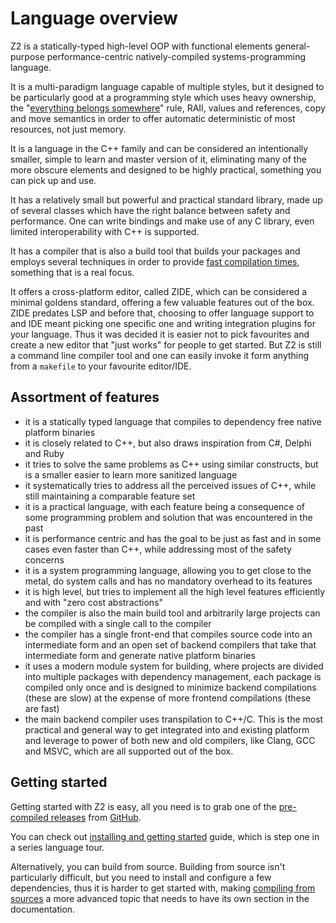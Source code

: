 # Language overview

Z2 is a statically-typed high-level OOP with functional elements general-purpose performance-centric natively-compiled systems-programming language.

It is a multi-paradigm language capable of multiple styles, but it designed to be particularly good at a programming style which uses heavy ownership, the "[everything belongs somewhere](everything%20belongs%20somewhere)" rule, RAII, values and references, copy and move semantics in order to offer automatic deterministic of most resources, not just memory.

It is a language in the C++ family and can be considered an intentionally smaller, simple to learn and master version of it, eliminating many of the more obscure elements and designed to be highly practical, something you can pick up and use.

It has a relatively small but powerful and practical standard library, made up of several classes which have the right balance between safety and performance. One can write bindings and make use of any C library, even limited interoperability with C++ is supported.

It has a compiler that is also a build tool that builds your packages and employs several techniques in order to provide [fast compilation times](fast%20compilation%20times), something that is a real focus.

It offers a cross-platform editor, called ZIDE, which can be considered a minimal goldens standard, offering a few valuable features out of the box. ZIDE predates LSP and before that, choosing to offer language support to and IDE meant picking one specific one and writing integration plugins for your language. Thus it was decided it is easier not to pick favourites and create a new editor that "just works" for people to get started. But Z2 is still  a command line compiler tool and one can easily invoke it form anything from a `makefile` to your favourite editor/IDE.

## Assortment of features

- it is a statically typed language that compiles to dependency free native platform binaries
- it is closely related to C++, but also draws inspiration from C#, Delphi and Ruby
- it tries to solve the same problems as C++ using similar constructs, but is a smaller easier to learn more sanitized language
- it systematically tries to address all the perceived issues of C++, while still maintaining a comparable feature set
- it is a practical language, with each feature being a consequence of some programming problem and solution that was encountered in the past
- it is performance centric and has the goal to be just as fast and in some cases even faster than C++, while addressing most of the safety concerns
- it is a system programming language, allowing you to get close to the metal, do system calls and has no mandatory overhead to its features
- it is high level, but tries to implement all the high level features efficiently and with "zero cost abstractions"
- the compiler is also the main build tool and arbitrarily large projects can be compiled with a single call to the compiler
- the compiler has a single front-end that compiles source code into an intermediate form and an open set of backend compilers that take that intermediate form and generate native platform binaries
- it uses a modern module system for building, where projects are divided into multiple packages with dependency management, each package is compiled only once and is designed to minimize backend compilations (these are slow) at the expense of more frontend compilations (these are fast)
- the main backend compiler uses transpilation to C++/C. This is the most practical and general way to get integrated into and existing platform and leverage to power of both new and old compilers, like Clang, GCC and MSVC, which are all supported out of the box.

## Getting started

Getting started with Z2 is easy, all you need is to grab one of the [pre-compiled releases](https://github.com/MasterZean/z2cr/releases) from [GitHub](https://github.com/MasterZean/z2cr).

You can check out [installing and getting started](docs/Installing%20and%20getting%20started.md) guide, which is step one in a series language tour.

Alternatively, you can build from source. Building from source isn't particularly difficult, but you need to install and configure a few dependencies, thus it is harder to get started with, making [compiling from sources]() a more advanced topic that needs to have its own section in the documentation.


